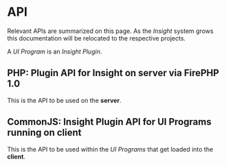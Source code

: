 
API
===

Relevant APIs are summarized on this page. As the _Insight_ system grows this documentation will be relocated
to the respective projects.

A _UI Program_ is an _Insight Plugin_.


PHP: Plugin API for Insight on server via FirePHP 1.0
-----------------------------------------------------

This is the API to be used on the **server**.




CommonJS: Insight Plugin API for UI Programs running on client
--------------------------------------------------------------

This is the API to be used within the _UI Programs_ that get loaded into the **client**.

